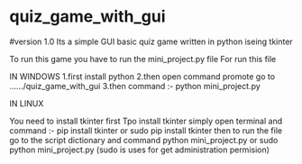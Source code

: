 # quiz_game_with_gui
#version 1.0
Its a simple GUI basic quiz game written in python iseing tkinter

To run this game you have to run the mini_project.py file
For run this file

IN WINDOWS
1.first install python
2.then open command promote go to ....../quiz_game_with_gui
3.then command :- python mini_project.py

IN LINUX

You need to install tkinter first
Tpo install tkinter simply open terminal and command :- pip install tkinter or sudo pip install tkinter
then to run the file go to the script dictionary and command python mini_project.py or sudo python mini_project.py
(sudo is uses for get administration permision)
